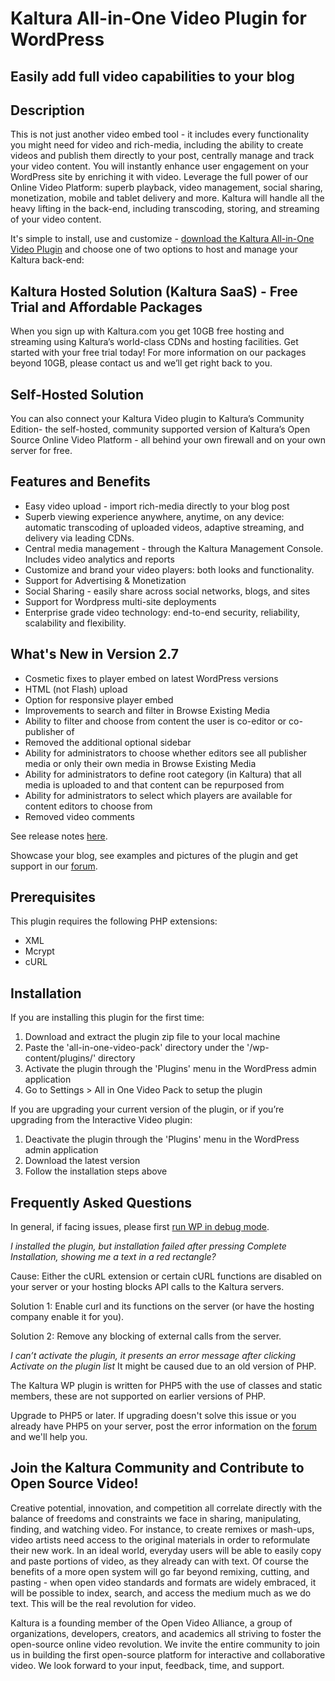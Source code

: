 # Kaltura All-in-One Video Plugin for WordPress
## Easily add full video capabilities to your blog


## Description

This is not just another video embed tool - it includes every functionality you might need for video and rich-media, including the ability to create videos and publish them directly to your post, centrally manage and track your video content. 
You will instantly enhance user engagement on your WordPress site by enriching it with video. Leverage the full power of our Online Video Platform: superb playback, video management, social sharing, monetization, mobile and tablet delivery and more. Kaltura will handle all the heavy lifting in the back-end, including transcoding, storing, and streaming of your video content.

It's simple to install, use and customize -  [download the Kaltura All-in-One Video Plugin](http://downloads.wordpress.org/plugin/all-in-one-video-pack.2.7.zip) and choose one of two options to host and manage your Kaltura back-end:

## Kaltura Hosted Solution (Kaltura SaaS) - Free Trial and Affordable Packages
When you sign up with Kaltura.com you get 10GB free hosting and streaming using Kaltura’s world-class CDNs and hosting facilities. Get started with your free trial today! For more information on our packages beyond 10GB, please contact us and we’ll get right back to you. 

## Self-Hosted Solution
You can also connect your Kaltura Video plugin to Kaltura’s Community Edition- the self-hosted, community supported version of Kaltura’s Open Source Online Video Platform - all behind your own firewall and on your own server for free.

## Features and Benefits
* Easy video upload - import rich-media directly to your blog post
* Superb viewing experience anywhere, anytime, on any device: automatic transcoding of uploaded videos, adaptive streaming, and delivery via leading CDNs.
* Central media management - through the Kaltura Management Console. Includes video analytics and reports
* Customize and brand your video players: both looks and functionality.
* Support for Advertising & Monetization
* Social Sharing - easily share across social networks, blogs, and sites 
* Support for Wordpress multi-site deployments
* Enterprise grade video technology: end-to-end security, reliability, scalability and flexibility.

## What's New in Version 2.7
* Cosmetic fixes to player embed on latest WordPress versions
* HTML (not Flash) upload
* Option for responsive player embed
* Improvements to search and filter in Browse Existing Media
* Ability to filter and choose from content the user is co-editor or co-publisher of
* Removed the additional optional sidebar
* Ability for administrators to choose whether editors see all publisher media or only their own media in Browse Existing Media
* Ability for administrators to define root category (in Kaltura) that all media is uploaded to and that content can be repurposed from
* Ability for administrators to select which players are available for content editors to choose from
* Removed video comments


See release notes [here](http://knowledge.kaltura.com/node/905).

Showcase your blog, see examples and pictures of the plugin and get support in our [forum](https://forum.kaltura.org/).

## Prerequisites
This plugin requires the following PHP extensions:
- XML
- Mcrypt
- cURL

## Installation 

If you are installing this plugin for the first time:

1. Download and extract the plugin zip file to your local machine
2. Paste the 'all-in-one-video-pack' directory under the '/wp-content/plugins/' directory
3. Activate the plugin through the 'Plugins' menu in the WordPress admin application
4. Go to Settings > All in One Video Pack to setup the plugin

If you are upgrading your current version of the plugin, or if you’re upgrading from the Interactive Video plugin: 

1. Deactivate the plugin through the 'Plugins' menu in the WordPress admin application
2. Download the latest version
3. Follow the installation steps above


## Frequently Asked Questions

In general, if facing issues, please first [run WP in debug mode](https://codex.wordpress.org/Debugging_in_WordPress).

*I installed the plugin, but installation failed after pressing Complete Installation, showing me a text in a red rectangle?*

Cause: Either the cURL extension or certain cURL functions are disabled on your server or your hosting blocks API calls to the Kaltura servers.

Solution 1: Enable curl and its functions on the server (or have the hosting company enable it for you).

Solution 2: Remove any blocking of external calls from the server.

*I can’t activate the plugin, it presents an error message after clicking Activate on the plugin list*
It might be caused due to an old version of PHP.

The Kaltura WP plugin is written for PHP5 with the use of classes and static members, these are not supported on earlier versions of PHP.

Upgrade to PHP5 or later. If upgrading doesn't solve this issue or you already have PHP5 on your server, post the error information on the [forum](https://forum.kaltura.org) and we'll help you.


## Join the Kaltura Community and Contribute to Open Source Video!

Creative potential, innovation, and competition all correlate directly with the balance of freedoms and constraints we face in sharing, manipulating, finding, and watching video. For instance, to create remixes or mash-ups, video artists need access to the original materials in order to reformulate their new work. In an ideal world, everyday users will be able to easily copy and paste portions of video, as they already can with text. Of course the benefits of a more open system will go far beyond remixing, cutting, and pasting - when open video standards and formats are widely embraced, it will be possible to index, search, and access the medium much as we do text. This will be the real revolution for video. 

Kaltura is a founding member of the Open Video Alliance, a group of organizations, developers, creators, and academics all striving to foster the open-source online video revolution.  We invite the entire community to join us in building the first open-source platform for interactive and collaborative video. We look forward to your input, feedback, time, and support.

